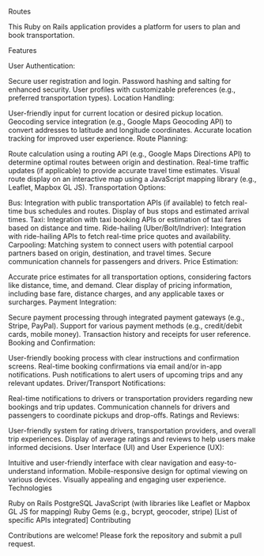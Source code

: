 Routes

This Ruby on Rails application provides a platform for users to plan and book transportation.

Features

User Authentication:

Secure user registration and login.
Password hashing and salting for enhanced security.
User profiles with customizable preferences (e.g., preferred transportation types).
Location Handling:

User-friendly input for current location or desired pickup location.
Geocoding service integration (e.g., Google Maps Geocoding API) to convert addresses to latitude and longitude coordinates.
Accurate location tracking for improved user experience.
Route Planning:

Route calculation using a routing API (e.g., Google Maps Directions API) to determine optimal routes between origin and destination.
Real-time traffic updates (if applicable) to provide accurate travel time estimates.
Visual route display on an interactive map using a JavaScript mapping library (e.g., Leaflet, Mapbox GL JS).
Transportation Options:

Bus: Integration with public transportation APIs (if available) to fetch real-time bus schedules and routes.
Display of bus stops and estimated arrival times.
Taxi: Integration with taxi booking APIs or estimation of taxi fares based on distance and time.
Ride-hailing (Uber/Bolt/Indriver): Integration with ride-hailing APIs to fetch real-time price quotes and availability.
Carpooling:
Matching system to connect users with potential carpool partners based on origin, destination, and travel times.
Secure communication channels for passengers and drivers.
Price Estimation:

Accurate price estimates for all transportation options, considering factors like distance, time, and demand.
Clear display of pricing information, including base fare, distance charges, and any applicable taxes or surcharges.
Payment Integration:

Secure payment processing through integrated payment gateways (e.g., Stripe, PayPal).
Support for various payment methods (e.g., credit/debit cards, mobile money).
Transaction history and receipts for user reference.
Booking and Confirmation:

User-friendly booking process with clear instructions and confirmation screens.
Real-time booking confirmations via email and/or in-app notifications.
Push notifications to alert users of upcoming trips and any relevant updates.
Driver/Transport Notifications:

Real-time notifications to drivers or transportation providers regarding new bookings and trip updates.
Communication channels for drivers and passengers to coordinate pickups and drop-offs.
Ratings and Reviews:

User-friendly system for rating drivers, transportation providers, and overall trip experiences.
Display of average ratings and reviews to help users make informed decisions.
User Interface (UI) and User Experience (UX):

Intuitive and user-friendly interface with clear navigation and easy-to-understand information.
Mobile-responsive design for optimal viewing on various devices.
Visually appealing and engaging user experience.
Technologies

Ruby on Rails
PostgreSQL
JavaScript (with libraries like Leaflet or Mapbox GL JS for mapping)
Ruby Gems (e.g., bcrypt, geocoder, stripe)
[List of specific APIs integrated]
Contributing

Contributions are welcome! Please fork the repository and submit a pull request.
